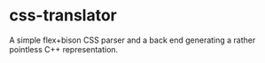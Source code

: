 # css-translator
A simple flex+bison CSS parser and a back end generating a rather pointless C++ representation.
